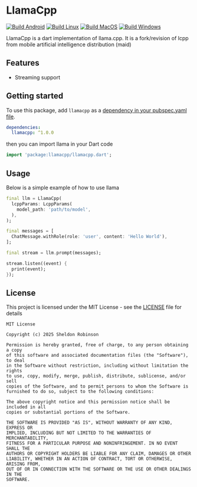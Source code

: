 # LlamaCpp

[![Build Android](https://github.com/sheldonrobinson/llamacpp/actions/workflows/build-android.yml/badge.svg)](https://github.com/sheldonrobinson/llamacpp/actions/workflows/build-android.yml)
[![Build Linux](https://github.com/sheldonrobinson/llamacpp/actions/workflows/build-linux.yml/badge.svg)](https://github.com/sheldonrobinson/llamacpp/actions/workflows/build-linux.yml)
[![Build MacOS](https://github.com/sheldonrobinson/llamacpp/actions/workflows/build-macos.yml/badge.svg)](https://github.com/sheldonrobinson/llamacpp/actions/workflows/build-macos.yml)
[![Build Windows](https://github.com/sheldonrobinson/llamacpp/actions/workflows/build-windows.yml/badge.svg)](https://github.com/sheldonrobinson/llamacpp/actions/workflows/build-windows.yml)

LlamaCpp is a dart implementation of llama.cpp. It is a fork/revision of lcpp from mobile artificial intelligence distribution (maid)

## Features
- Streaming support

## Getting started

To use this package, add `llamacpp` as a [dependency in your pubspec.yaml file](https://flutter.io/platform-plugins/).

```yaml
dependencies:
  llamacpp: ^1.0.0
```

then you can import llama in your Dart code

```dart
import 'package:llamacpp/llamacpp.dart';
```

## Usage

Below is a simple example of how to use llama

```dart
final llm = LlamaCpp(
  lcppParams: LcppParams(
    model_path: 'path/to/model',
  ),
);

final messages = [
  ChatMessage.withRole(role: 'user', content: 'Hello World'),
];

final stream = llm.prompt(messages);

stream.listen((event) {
  print(event);
});
```

## License

This project is licensed under the MIT License - see the [LICENSE](LICENSE) file for details
```
MIT License

Copyright (c) 2025 Sheldon Robinson

Permission is hereby granted, free of charge, to any person obtaining a copy
of this software and associated documentation files (the "Software"), to deal
in the Software without restriction, including without limitation the rights
to use, copy, modify, merge, publish, distribute, sublicense, and/or sell
copies of the Software, and to permit persons to whom the Software is
furnished to do so, subject to the following conditions:

The above copyright notice and this permission notice shall be included in all
copies or substantial portions of the Software.

THE SOFTWARE IS PROVIDED "AS IS", WITHOUT WARRANTY OF ANY KIND, EXPRESS OR
IMPLIED, INCLUDING BUT NOT LIMITED TO THE WARRANTIES OF MERCHANTABILITY,
FITNESS FOR A PARTICULAR PURPOSE AND NONINFRINGEMENT. IN NO EVENT SHALL THE
AUTHORS OR COPYRIGHT HOLDERS BE LIABLE FOR ANY CLAIM, DAMAGES OR OTHER
LIABILITY, WHETHER IN AN ACTION OF CONTRACT, TORT OR OTHERWISE, ARISING FROM,
OUT OF OR IN CONNECTION WITH THE SOFTWARE OR THE USE OR OTHER DEALINGS IN THE
SOFTWARE.
```
